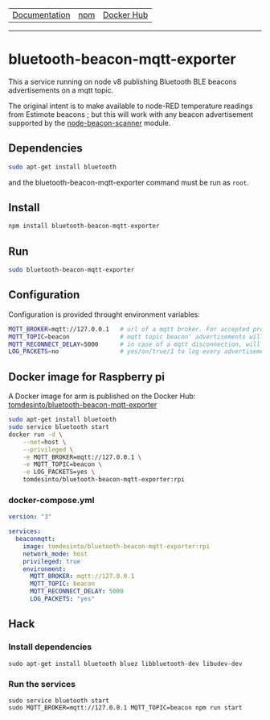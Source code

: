 |                       |              |                     |
|-----------------------|--------------|---------------------|
| [Documentation][doc]  |  [npm][npm]  |  [Docker Hub][hub]  | 
----

bluetooth-beacon-mqtt-exporter
==============================

This a service running on node v8 publishing Bluetooth BLE beacons advertisements on a mqtt topic.

The original intent is to make available to node-RED temperature readings from Estimote beacons ; but this will work with any beacon advertisement supported by the [node-beacon-scanner](https://github.com/futomi/node-beacon-scanner) module.


Dependencies
------------


```sh
sudo apt-get install bluetooth
```

and the bluetooth-beacon-mqtt-exporter command must be run as `root`.


Install
-------


```sh
npm install bluetooth-beacon-mqtt-exporter
```


Run
---

```sh
sudo bluetooth-beacon-mqtt-exporter
```


Configuration
-------------

Configuration is provided throught environment variables:

```sh
MQTT_BROKER=mqtt://127.0.0.1   # url of a mqtt broker. For accepted protocols, refer to https://github.com/mqttjs/MQTT.js#connect
MQTT_TOPIC=beacon              # mqtt topic beacon' advertisements will be published to
MQTT_RECONNECT_DELAY=5000      # in case of a mqtt disconnection, will wait this amount of milliseconds before retrying to connect
LOG_PACKETS=no                 # yes/on/true/1 to log every advertisement package to the console
```


Docker image for Raspberry pi
-----------------------------

A Docker image for arm is published on the Docker Hub: [tomdesinto/bluetooth-beacon-mqtt-exporter][hub]


```sh
sudo apt-get install bluetooth
sudo service bluetooth start
docker run -d \
    --net=host \
    --privileged \
    -e MQTT_BROKER=mqtt://127.0.0.1 \
    -e MQTT_TOPIC=beacon \
    -e LOG_PACKETS=yes \
    tomdesinto/bluetooth-beacon-mqtt-exporter:rpi
```

### docker-compose.yml

```yaml
version: "3"

services:
  beaconmqtt:
    image: tomdesinto/bluetooth-beacon-mqtt-exporter:rpi
    network_mode: host
    privileged: true
    environment:
      MQTT_BROKER: mqtt://127.0.0.1
      MQTT_TOPIC: beacon
      MQTT_RECONNECT_DELAY: 5000
      LOG_PACKETS: "yes"
```



Hack
----


### Install dependencies

```
sudo apt-get install bluetooth bluez libbluetooth-dev libudev-dev
```


### Run the services


```
sudo service bluetooth start
sudo MQTT_BROKER=mqtt://127.0.0.1 MQTT_TOPIC=beacon npm run start
```


[doc]: https://github.com/thomasleveil/bluetooth-beacon-mqtt-exporter#readme
[hub]: https://hub.docker.com/r/tomdesinto/bluetooth-beacon-mqtt-exporter
[npm]: https://www.npmjs.com/package/bluetooth-beacon-mqtt-exporter